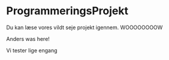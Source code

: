 # ProgrammeringsProjekt
Du kan læse vores vildt seje projekt igennem. WOOOOOOOOW

Anders was here!

Vi tester lige engang